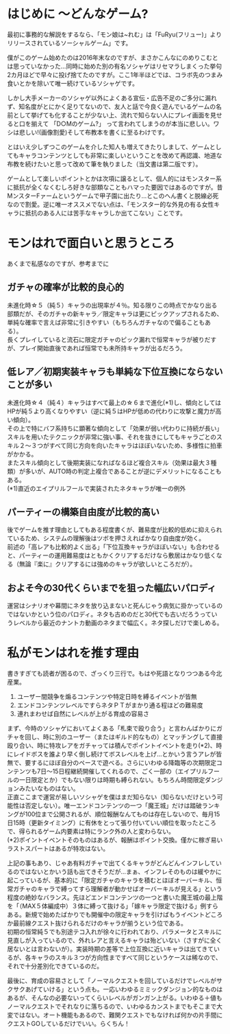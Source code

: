 # はじめに 〜どんなゲーム?
最初に事務的な解説をするなら、「モン娘は~れむ」は「FuRyu(フリュー)」よりリリースされているソーシャルゲーム」です。

僕がこのゲーム始めたのは2016年末なのですが、まさかこんなにのめりこむとは思っていなかった…同時に始めた別の有名ソシャゲはリセマラしまくった挙句2カ月ほどで早々に投げ捨てたのですが。ここ1年半ほどでは、コラボ先のつまみ食いとかを除いて唯一続けているソシャゲです。

しかし大手メーカーのソシャゲ以外によくある宣伝・広告不足のご多分に漏れず、知名度がとにかく足りてないので、友人と話で今良く遊んでいるゲームの名前として挙げても化することが少ない上、流れで知らない人にプレイ画面を見せると口を揃えて 「D○Mのゲーム?」 って言われてしまうのが本当に悲しい。ワシは悲しい!(画像割愛)そして布教本を書くに至るわけです。

とはいえ少しずつこのゲームを介した知人も増えてきたりしまして、ゲームとしてもキャラコンテンツとしても非常に楽しいということを改めて再認識、地道な布教を続けたいと思って改めて筆を執りました（当文書は第二版です）。

ゲームとして楽しいポイントとかは次項に譲るとして、個人的にはモンスター系に抵抗が全くなくむしろ好きな部類なこともハマった要因ではあるのですが。昔MンスターFァームというゲームで甲子園に出たり…とこのへん書くと脱線必死なので割愛。逆に唯一オススメでない点は、「モンスター的な外見の有る女性キャラに抵抗のある人には苦手なキャラしか出てこない」ことです。

# モンはれで面白いと思うところ
あくまで私感なのですが、参考までに

## ガチャの確率が比較的良心的
未進化時☆５（純５）キャラの出現率が４％。知る限りこの時点でかなり出る部類だが、そのガチャの新キャラ／限定キャラは更にピックアップされるため、単純な確率で言えば非常に引きやすい（もちろんガチャなので偏ることもある）。  
長くプレイしていると流石に限定ガチャのピック漏れで恒常キャラが被りだすが、プレイ開始直後であれば恒常でも未所持キャラが出るだろう。

## 低レア／初期実装キャラも単純な下位互換にならないことが多い
未進化時☆４（純４）キャラはすべて最上の☆６まで進化(*1)し、傾向としてはHPが純５より高くなりやすい（逆に純５はHPが低めの代わりに攻撃と魔力が高い傾向）。  
その上で特にバフ系持ちに顕著な傾向として「効果が弱い代わりに持続が長い」スキルを用いたテクニックが非常に強い事、それを抜きにしてもキャラごとのスキル２～３つがすべて同じ方向を向いたキャラはほぼいないため、多様性に拍車がかかる。  
またスキル傾向として後期実装になればなるほど複合スキル（効果は最大３種類）が多いが、AUTO時の判定上複合であることが逆にデメリットになることもある。  
(*1)直近のエイプリルフールで実装されたネタキャラが唯一の例外

## パーティーの構築自由度が比較的高い
後でゲームを推す理由としてもある程度書くが、難易度が比較的低めに抑えられているため、システムの理解後はツボを押さえればかなり自由度が効く。  
前述の「高レアも比較的よく出る」「下位互換キャラがほぼいない」も合わせると、パーティーの運用難易度はともかくクリアするだけなら敷居はかなり低くなる（無論『楽に』クリアするには強めのキャラが欲しいところだが）。

## およそ今の30代くらいまでを狙った幅広いパロディ
運営はシナリオや幕間にネタを放り込まないと死んじゃう病気に掛かっているのではないかという位のパロディ。ネタも古めのだと30代でも古いだろうっていうレベルから最近のナントカ動画のネタまで幅広く。ネタ探しだけで楽しめる。

# 私がモンはれを推す理由
書きすぎても読者が困るので、ざっくり三行で。もはや死語となりつつある今北産業。

1. ユーザー間競争を煽るコンテンツや特定日時を縛るイベントが皆無
2. エンドコンテンツレベルですらネタＰＴがまかり通る程ほどの難易度
3. 連れまわせば自然にレベルが上がる育成の容易さ

まず、今時のソシャゲにおいてよくある「札束で殴り合う」と言わんばかりにガチャを回し、時に別のユーザー（またはギルド的なもの）とマッチングして直接殴り合い、時に特攻レアをガチャっては積んでポイントイベントを走り(*2)、時にレイドボスを誰より早く倒し続けてボスレベルを上げ…とかいう言うアレが皆無で、要するにほぼ自分のペースで遊べる。さらにいわゆる降臨等の次期限定コンテンツも7日～15日程継続開催してくれるので、ごく一部の（エイプリルフールの一日限定とか）でもない限りは時期も縛られない。もちろん時間限定ダンジョンみたいなものはない。  
正直ここまで運営が易しいソシャゲを僕はまだ知らない（知らないだけという可能性は否定しない）。唯一エンドコンテンツの一つ「魔王城」だけは踏破ランキングが100位まで公開されるが、順位報酬なんてものは存在しないので、毎月15日15時（更新タイミング）に有休をとって張り付いていい順位を取ったところで、得られるゲーム内要素は特にランク外の人と変わらない。  
(*2)ポイントイベントそのものはあるが、報酬はポイント交換。僅かに稼ぎ易いラストスパートはあるが特攻はない。

上記の事もあり、じゃあ有料ガチャで出てくるキャラがどんどんインフレしているのではないとかいう話も出てきそうだが…まぁ、インフレそのものは緩やかに起こっているが、基本的に「限定ガチャのキャラを積むとほぼオーバーキル、恒常ガチャのキャラで縛ってすら理解者が動かせばオーバーキルが見える」という程度の絶妙なバランス。先ほどエンドコンテンツの一つと書いた魔王城の最上階を「（MAX５体編成中）３体に縛って抜ける」「嫁キャラ限定で抜ける」例すらある。新規で始めたばかりでも開催中の限定キャラを引けばもうイベントどころか最前線クエスト抜けられるだけのキャラが揃うという位である。  
初期の恒常純５でも別途テコ入れが徐々に行われており、パラメータとスキルに見直しが入っているので、外れレアと言えるキャラは殆どいない（さすがに全く居ないとは言わないが）。実装時期の差等で上位互換に近いキャラは出てきているが、各キャラのスキル３つが方向性まですべて同じというケースは稀なので、それで十分差別化できているのだ。

最後に、育成の容易さとして「ノーマルクエストを回しているだけでレベルがサクサクあげていける」という点も。一応いわゆるミミックダンジョン的なものはあるが、そんなの必要ないってくらいレベルがガンガン上がる。いわゆる＋値もノーマルクエストでそれなりに落ちるので、いわゆるカンストまでもそこまで大変ではない。オート機能もあるので、難関クエストでもなければ何かの片手間にクエストGOしているだけでいい。らくちん！

